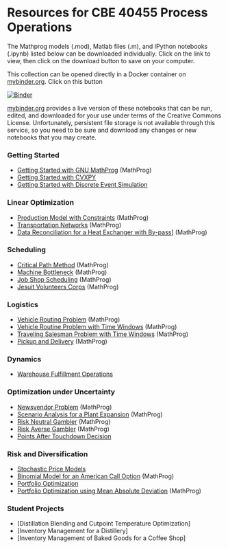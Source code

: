 # Resources for CBE 40455 Process Operations

The Mathprog models (.mod), Matlab files (.m), and IPython notebooks (.ipynb) listed below can be downloaded individually. Click on the link to view, then click on the download button to save on your computer.

This collection can be opened directly in a Docker container on [mybinder.org](http://mybinder.org). Click on this button 

[![Binder](http://mybinder.org/badge.svg)](http://mybinder.org/repo/jckantor/CBE40455)

[mybinder.org](http://mybinder.org) provides a live version of these notebooks that can be run, edited, and downloaded for your use under terms of the Creative Commons License. Unfortunately, persistent file storage is not available through this service, so you need to be sure and download any changes or new notebooks that you may create.


### Getting Started

* [Getting Started with GNU MathProg](notebooks/Getting%20Started%20with%20GNU%20MathProg.ipynb) (MathProg)
* [Getting Started with CVXPY](notebooks/Getting%20Started%20with%20CVXPY.ipynb)
* [Getting Started with Discrete Event Simulation](notebooks/Getting%20Started%20with%20Discrete%20Event%20Simulation.ipynb)

### Linear Optimization

* [Production Model with Constraints](notebooks/Production%20Models%20with%20Constraints.ipynb) (MathProg)
* [Transportation Networks](notebooks/Transportation%20Networks.ipynb) (MathProg)
* [Data Reconciliation for a Heat Exchanger with By-pass](notebooks/Data%20Reconciliation.ipynb)] (MathProg)

### Scheduling

* [Critical Path Method](notebooks/Critical%20Path%20Method.ipynb) (MathProg)
* [Machine Bottleneck](notebooks/Machine%20Bottleneck.ipynb) (MathProg)
* [Job Shop Scheduling](notebooks/Job%20Shop%20Scheduling.ipynb) (MathProg)
* [Jesuit Volunteers Corps](notebooks/Jesuit%20Volunteer%20Corps.ipynb) (MathProg)

### Logistics

* [Vehicle Routing Problem](notebooks/Vehicle%20Routing.ipynb) (MathProg)
* [Vehicle Routine Problem with Time Windows](notebooks/Vehicle%20Routine%20with%20Time%20Windows.ipynb) (MathProg)
* [Traveling Salesman Problem with Time Windows](notebooks/Traveling%20Salesman%20Problem%20with%20Time%20Windows.ipynb) (MathProg)
* [Pickup and Delivery](notebooks/Pickup%20and%20Delivery%20.ipynb) (MathProg)

### Dynamics

* [Warehouse Fulfillment Operations](notebooks/Warehouse%20Fulfillment%20Operations.ipynb)

### Optimization under Uncertainty

* [Newsvendor Problem](notebooks/Newsvendor%20Problem.ipynb) (MathProg)
* [Scenario Analysis for a Plant Expansion](notebooks/Scenario%20Analysis%20for%20a%20Plant%20Expansion.ipynb) (MathProg)
* [Risk Neutral Gambler](notebooks/Risk%20Neutral%20Gambler.ipynb) (MathProg)
* [Risk Averse Gambler](notebooks/Risk%20Averse%20Gambler.ipynb) (MathProg)
* [Points After Touchdown Decision](notebooks/Points%20after%20Touchdown%20Decision.ipynb)

### Risk and Diversification

* [Stochastic Price Models](notebooks/Stochastic%20Price%20Models.ipynb)
* [Binomial Model for an American Call Option](notebooks/Binomial%20Model%20for%20an%20American%20Call%20Option.ipynb) (MathProg)
* [Portfolio Optimization](notebooks/Portfolio%20Optimization.ipynb)
* [Portfolio Optimization using Mean Absolute Deviation](notebooks/Portfolio%20Optimization%20using%20Mean%20Absolute%20Deviation.ipynb) (MathProg)

### Student Projects

* [Distillation Blending and Cutpoint Temperature Optimization]
* [Inventory Management for a Distillery]
* [Inventory Management of Baked Goods for a Coffee Shop]

